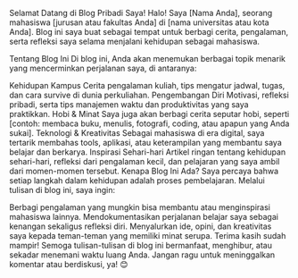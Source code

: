 Selamat Datang di Blog Pribadi Saya!
Halo! Saya [Nama Anda], seorang mahasiswa [jurusan atau fakultas Anda] di [nama universitas atau kota Anda]. Blog ini saya buat sebagai tempat untuk berbagi cerita, pengalaman, serta refleksi saya selama menjalani kehidupan sebagai mahasiswa.

Tentang Blog Ini
Di blog ini, Anda akan menemukan berbagai topik menarik yang mencerminkan perjalanan saya, di antaranya:

Kehidupan Kampus
Cerita pengalaman kuliah, tips mengatur jadwal, tugas, dan cara survive di dunia perkuliahan.
Pengembangan Diri
Motivasi, refleksi pribadi, serta tips manajemen waktu dan produktivitas yang saya praktikkan.
Hobi & Minat
Saya juga akan berbagi cerita seputar hobi, seperti [contoh: membaca buku, menulis, fotografi, coding, atau apapun yang Anda sukai].
Teknologi & Kreativitas
Sebagai mahasiswa di era digital, saya tertarik membahas tools, aplikasi, atau keterampilan yang membantu saya belajar dan berkarya.
Inspirasi Sehari-hari
Artikel ringan tentang kehidupan sehari-hari, refleksi dari pengalaman kecil, dan pelajaran yang saya ambil dari momen-momen tersebut.
Kenapa Blog Ini Ada?
Saya percaya bahwa setiap langkah dalam kehidupan adalah proses pembelajaran. Melalui tulisan di blog ini, saya ingin:

Berbagi pengalaman yang mungkin bisa membantu atau menginspirasi mahasiswa lainnya.
Mendokumentasikan perjalanan belajar saya sebagai kenangan sekaligus refleksi diri.
Menyalurkan ide, opini, dan kreativitas saya kepada teman-teman yang memiliki minat serupa.
Terima kasih sudah mampir!
Semoga tulisan-tulisan di blog ini bermanfaat, menghibur, atau sekadar menemani waktu luang Anda. Jangan ragu untuk meninggalkan komentar atau berdiskusi, ya! 😊